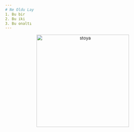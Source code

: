 ```yaml
---
# Ne Oldu Lay
1. Bu bir
2. Bu iki
3. Bu onaltı
---
```

<div align="center" ><img alt='stoya' src="http://t2.gstatic.com/licensed-image?q=tbn:ANd9GcQ_vVz1S2Kwt3oO2vTTd-gcUtgS-4JyOZmGkMKBsoBu19MuWh3p-dcJN8EIJ4FONNiC"  width="300" height="300" /></div>
